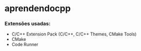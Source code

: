 # aprendendocpp

### Extensões usadas:
- C/C++ Extension Pack (C/C++, C/C++ Themes, CMake Tools)  
- CMake
- Code Runner
